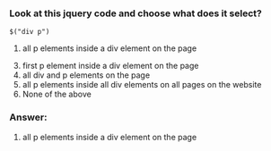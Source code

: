 ### Look at this jquery code and choose what does it select?

`$("div p")`

1. all p elements inside a div element on the page
<!-- 2. all div elements inside a p element on the page -->
3. first p element inside a div element on the page
4. all div and p elements on the page
5. all p elements inside all div elements on all pages on the website 
6. None of the above

### Answer:
1. all p elements inside a div element on the page
